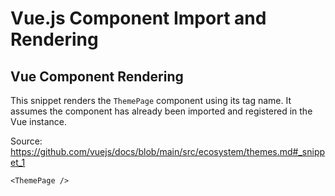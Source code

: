 # Vue.js Component Import and Rendering

## Vue Component Rendering

This snippet renders the `ThemePage` component using its tag name.  It assumes the component has already been imported and registered in the Vue instance.

Source: https://github.com/vuejs/docs/blob/main/src/ecosystem/themes.md#_snippet_1

```Vue
<ThemePage />
```
